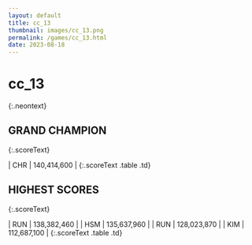 ```yaml
---
layout: default
title: cc_13
thumbnail: images/cc_13.png
permalink: /games/cc_13.html
date: 2023-08-18
---
```


# cc_13 
{:.neontext}

## GRAND CHAMPION
{:.scoreText}

| CHR | 140,414,600 | 
{:.scoreText .table .td}

## HIGHEST SCORES
{:.scoreText}

| RUN | 138,382,460 | 
| HSM | 135,637,960 | 
| RUN | 128,023,870 | 
| KIM | 112,687,100 | 
{:.scoreText .table .td}
